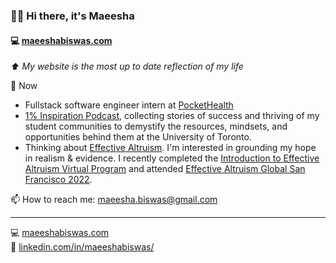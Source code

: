 ### 👋🏽 Hi there, it's Maeesha
#### :computer:   [maeeshabiswas.com](https://maeeshabiswas.com/) <br>
_:arrow_up: My website is the most up to date reflection of my life_

🔭 Now
- Fullstack software engineer intern at [PocketHealth](https://www.pockethealth.com/)
- [1% Inspiration Podcast](https://1-inspiration.com/), collecting stories of success and thriving of my student communities to demystify the resources, mindsets, and opportunities behind them at the University of Toronto.
- Thinking about [Effective Altruism](https://www.effectivealtruism.org/). I'm interested in grounding my hope in realism & evidence. I recently completed the [Introduction to Effective Altruism Virtual Program](https://www.effectivealtruism.org/virtual-programs/introductory-program) and attended [Effective Altruism Global San Francisco 2022](https://www.eaglobal.org/events/ea-global-san-francisco-2022/).

📫 How to reach me: maeesha.biswas@gmail.com <br>

---
:computer:   [maeeshabiswas.com](https://maeeshabiswas.com/) <br>
:briefcase:    [linkedin.com/in/maeeshabiswas/](https://www.linkedin.com/in/maeeshabiswas/)
